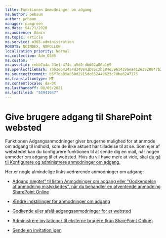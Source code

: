 ```yaml
---
title: Funktionen Anmodninger om adgang
ms.author: pebaum
author: pebaum
manager: pamgreen
ms.date: 04/21/2020
ms.audience: Admin
ms.topic: article
ms.service: o365-administration
ROBOTS: NOINDEX, NOFOLLOW
localization_priority: Normal
ms.collection: Adm_O365
ms.custom: ''
ms.assetid: cebb7a4a-33e1-474e-a5d0-dbd02a80b1e9
ms.openlocfilehash: 79b2eb434a4d346843b86c2b284e5961439aea412e3828847b28927a08f17a70
ms.sourcegitcommit: b5f7da89a650d2915dc652449623c78be6247175
ms.translationtype: MT
ms.contentlocale: da-DK
ms.lasthandoff: 08/05/2021
ms.locfileid: "53941947"
---
```

# <a name="give-users-access-to-sharepoint-site"></a>Give brugere adgang til SharePoint websted

Funktionen Adgangsanmodninger giver brugerne mulighed for at anmode om adgang til indhold, som de ikke aktuelt har tilladelse til at se. Som ejer af webstedet kan du konfigurere funktionen til at sende dig en mail, når nogen anmoder om adgang til et websted. Hvis du vil have mere at vide, skal [du gå til Konfigurere og administrere anmodninger om adgang.](https://support.office.com/article/set-up-and-manage-access-requests-94b26e0b-2822-49d4-929a-8455698654b3)

Her er nogle almindelige links vedrørende anmodninger om adgang:

- [Adgang nægtet" til listen Anmodninger om adgang eller "Godkendelse af anmodning mislykkedes", når du behandler en afventende anmodning SharePoint Online](https://docs.microsoft.com/sharepoint/support/sharing-and-permissions/request-approval-failed)

- [Ændre indstillinger for anmodninger om adgang](https://support.office.com/article/set-up-and-manage-access-requests-94b26e0b-2822-49d4-929a-8455698654b3#bk_enableallow)

- [Godkende eller afslå adgangsanmodninger for et websted](https://support.office.com/article/set-up-and-manage-access-requests-94b26e0b-2822-49d4-929a-8455698654b3#__toc374462558)

- [Administrere invitationer til eksterne brugere (kun SharePoint Online)](https://support.office.com/article/set-up-and-manage-access-requests-94b26e0b-2822-49d4-929a-8455698654b3#__toc334189260)

- [Sende en invitation igen](https://support.office.com/article/set-up-and-manage-access-requests-94b26e0b-2822-49d4-929a-8455698654b3#__toc374462560)



